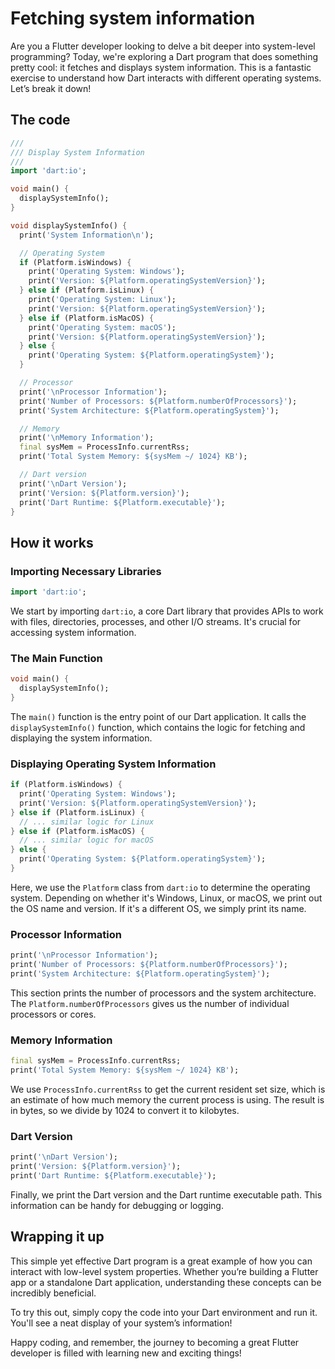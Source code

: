 # Fetching system information

Are you a Flutter developer looking to delve a bit deeper into system-level programming? Today, we're exploring a Dart program that does something pretty cool: it fetches and displays system information. This is a fantastic exercise to understand how Dart interacts with different operating systems. Let’s break it down!

## The code

```dart
///
/// Display System Information
///
import 'dart:io';

void main() {
  displaySystemInfo();
}

void displaySystemInfo() {
  print('System Information\n');

  // Operating System
  if (Platform.isWindows) {
    print('Operating System: Windows');
    print('Version: ${Platform.operatingSystemVersion}');
  } else if (Platform.isLinux) {
    print('Operating System: Linux');
    print('Version: ${Platform.operatingSystemVersion}');
  } else if (Platform.isMacOS) {
    print('Operating System: macOS');
    print('Version: ${Platform.operatingSystemVersion}');
  } else {
    print('Operating System: ${Platform.operatingSystem}');
  }

  // Processor
  print('\nProcessor Information');
  print('Number of Processors: ${Platform.numberOfProcessors}');
  print('System Architecture: ${Platform.operatingSystem}');

  // Memory
  print('\nMemory Information');
  final sysMem = ProcessInfo.currentRss;
  print('Total System Memory: ${sysMem ~/ 1024} KB');

  // Dart version
  print('\nDart Version');
  print('Version: ${Platform.version}');
  print('Dart Runtime: ${Platform.executable}');
}
```

## How it works

### Importing Necessary Libraries

```dart
import 'dart:io';
```

We start by importing `dart:io`, a core Dart library that provides APIs to work with files, directories, processes, and other I/O streams. It's crucial for accessing system information.

### The Main Function

```dart
void main() {
  displaySystemInfo();
}
```

The `main()` function is the entry point of our Dart application. It calls the `displaySystemInfo()` function, which contains the logic for fetching and displaying the system information.

### Displaying Operating System Information

```dart
if (Platform.isWindows) {
  print('Operating System: Windows');
  print('Version: ${Platform.operatingSystemVersion}');
} else if (Platform.isLinux) {
  // ... similar logic for Linux
} else if (Platform.isMacOS) {
  // ... similar logic for macOS
} else {
  print('Operating System: ${Platform.operatingSystem}');
}
```

Here, we use the `Platform` class from `dart:io` to determine the operating system. Depending on whether it's Windows, Linux, or macOS, we print out the OS name and version. If it's a different OS, we simply print its name.

### Processor Information

```dart
print('\nProcessor Information');
print('Number of Processors: ${Platform.numberOfProcessors}');
print('System Architecture: ${Platform.operatingSystem}');
```

This section prints the number of processors and the system architecture. The `Platform.numberOfProcessors` gives us the number of individual processors or cores.

### Memory Information

```dart
final sysMem = ProcessInfo.currentRss;
print('Total System Memory: ${sysMem ~/ 1024} KB');
```

We use `ProcessInfo.currentRss` to get the current resident set size, which is an estimate of how much memory the current process is using. The result is in bytes, so we divide by 1024 to convert it to kilobytes.

### Dart Version

```dart
print('\nDart Version');
print('Version: ${Platform.version}');
print('Dart Runtime: ${Platform.executable}');
```

Finally, we print the Dart version and the Dart runtime executable path. This information can be handy for debugging or logging.

## Wrapping it up

This simple yet effective Dart program is a great example of how you can interact with low-level system properties. Whether you’re building a Flutter app or a standalone Dart application, understanding these concepts can be incredibly beneficial.

To try this out, simply copy the code into your Dart environment and run it. You'll see a neat display of your system’s information!

Happy coding, and remember, the journey to becoming a great Flutter developer is filled with learning new and exciting things!
